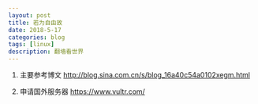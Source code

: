 ```yaml
---
layout: post
title: 若为自由故
date: 2018-5-17
categories: blog
tags: [linux]
description: 翻墙看世界
---
```


1. 主要参考博文
http://blog.sina.com.cn/s/blog_16a40c54a0102xegm.html<br>

2. 申请国外服务器
https://www.vultr.com/